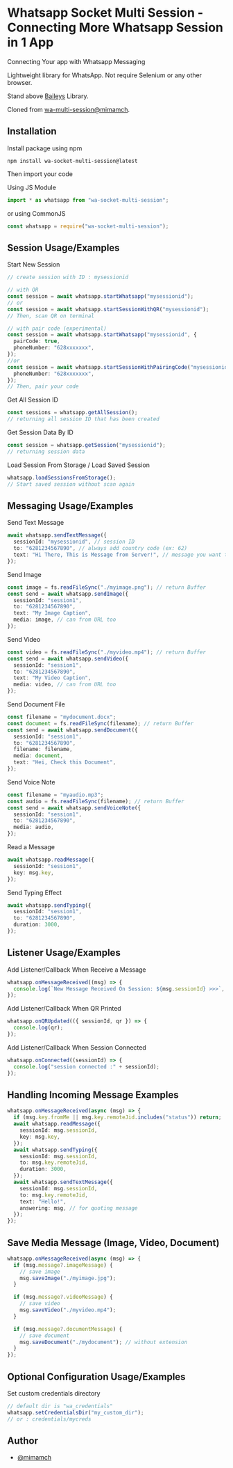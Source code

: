 # Whatsapp Socket Multi Session - Connecting More Whatsapp Session in 1 App

Connecting Your app with Whatsapp Messaging

Lightweight library for WhatsApp. Not require Selenium or any other browser.

Stand above [Baileys](https://github.com/WhiskeySockets/Baileys) Library.

Cloned from [wa-multi-session@mimamch](https://www.npmjs.com/package/wa-multi-session).

## Installation

Install package using npm

```
npm install wa-socket-multi-session@latest
```

Then import your code

Using JS Module

```ts
import * as whatsapp from "wa-socket-multi-session";
```

or using CommonJS

```ts
const whatsapp = require("wa-socket-multi-session");
```

## Session Usage/Examples

Start New Session

```ts
// create session with ID : mysessionid

// with QR
const session = await whatsapp.startWhatsapp("mysessionid");
// or
const session = await whatsapp.startSessionWithQR("mysessionid");
// Then, scan QR on terminal

// with pair code (experimental)
const session = await whatsapp.startWhatsapp("mysessionid", {
  pairCode: true,
  phoneNumber: "628xxxxxxx",
});
//or
const session = await whatsapp.startSessionWithPairingCode("mysessionid", {
  phoneNumber: "628xxxxxxx",
});
// Then, pair your code
```

Get All Session ID

```ts
const sessions = whatsapp.getAllSession();
// returning all session ID that has been created
```

Get Session Data By ID

```ts
const session = whatsapp.getSession("mysessionid");
// returning session data
```

Load Session From Storage / Load Saved Session

```ts
whatsapp.loadSessionsFromStorage();
// Start saved session without scan again
```

## Messaging Usage/Examples

Send Text Message

```ts
await whatsapp.sendTextMessage({
  sessionId: "mysessionid", // session ID
  to: "6281234567890", // always add country code (ex: 62)
  text: "Hi There, This is Message from Server!", // message you want to send
});
```

Send Image

```ts
const image = fs.readFileSync("./myimage.png"); // return Buffer
const send = await whatsapp.sendImage({
  sessionId: "session1",
  to: "6281234567890",
  text: "My Image Caption",
  media: image, // can from URL too
});
```

Send Video

```ts
const video = fs.readFileSync("./myvideo.mp4"); // return Buffer
const send = await whatsapp.sendVideo({
  sessionId: "session1",
  to: "6281234567890",
  text: "My Video Caption",
  media: video, // can from URL too
});
```

Send Document File

```ts
const filename = "mydocument.docx";
const document = fs.readFileSync(filename); // return Buffer
const send = await whatsapp.sendDocument({
  sessionId: "session1",
  to: "6281234567890",
  filename: filename,
  media: document,
  text: "Hei, Check this Document",
});
```

Send Voice Note

```ts
const filename = "myaudio.mp3";
const audio = fs.readFileSync(filename); // return Buffer
const send = await whatsapp.sendVoiceNote({
  sessionId: "session1",
  to: "6281234567890",
  media: audio,
});
```

Read a Message

```ts
await whatsapp.readMessage({
  sessionId: "session1",
  key: msg.key,
});
```

Send Typing Effect

```ts
await whatsapp.sendTyping({
  sessionId: "session1",
  to: "6281234567890",
  duration: 3000,
});
```

## Listener Usage/Examples

Add Listener/Callback When Receive a Message

```ts
whatsapp.onMessageReceived((msg) => {
  console.log(`New Message Received On Session: ${msg.sessionId} >>>`, msg);
});
```

Add Listener/Callback When QR Printed

```ts
whatsapp.onQRUpdated(({ sessionId, qr }) => {
  console.log(qr);
});
```

Add Listener/Callback When Session Connected

```ts
whatsapp.onConnected((sessionId) => {
  console.log("session connected :" + sessionId);
});
```

## Handling Incoming Message Examples

```ts
whatsapp.onMessageReceived(async (msg) => {
  if (msg.key.fromMe || msg.key.remoteJid.includes("status")) return;
  await whatsapp.readMessage({
    sessionId: msg.sessionId,
    key: msg.key,
  });
  await whatsapp.sendTyping({
    sessionId: msg.sessionId,
    to: msg.key.remoteJid,
    duration: 3000,
  });
  await whatsapp.sendTextMessage({
    sessionId: msg.sessionId,
    to: msg.key.remoteJid,
    text: "Hello!",
    answering: msg, // for quoting message
  });
});
```

## Save Media Message (Image, Video, Document)

```ts
whatsapp.onMessageReceived(async (msg) => {
  if (msg.message?.imageMessage) {
    // save image
    msg.saveImage("./myimage.jpg");
  }

  if (msg.message?.videoMessage) {
    // save video
    msg.saveVideo("./myvideo.mp4");
  }

  if (msg.message?.documentMessage) {
    // save document
    msg.saveDocument("./mydocument"); // without extension
  }
});
```

## Optional Configuration Usage/Examples

Set custom credentials directory

```ts
// default dir is "wa_credentials"
whatsapp.setCredentialsDir("my_custom_dir");
// or : credentials/mycreds
```

## Author

- [@mimamch](https://www.github.com/mimamch)
